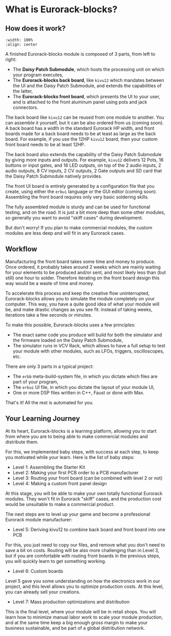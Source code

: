 # What is Eurorack-blocks?

## How does it work?

```{image} what-boards.png
:width: 100%
:align: center
```

A finished Eurorack-blocks module is composed of 3 parts, from left to right:
- The **Daisy Patch Submodule**, which hosts the processing unit on which your program executes,
- The **Eurorack-blocks back board**, like `kivu12` which mandates between the UI and the Daisy Patch Submodule, and extends the capabilities of the latter,
- The **Eurorack-blocks front board**, which presents the UI to your user, and is attached to the front aluminum panel using pots and jack connectors.

The back board like `kivu12` can be reused from one module to another. You can assemble it yourself, but it can be also ordered from us (coming soon). A back board has a width in the standard Eurorack HP width, and front boards made for a back board needs to be at least as large as the back board. For example, if you use the 12HP `kivu12` board, then your custom front board needs to be at least 12HP.

The back board also extends the capability of the Daisy Patch Submodule by giving more inputs and outputs.
For example, `kivu12` delivers 12 Pots, 16 buttons or input gates, and 16 LED outputs, on top of the 2 audio inputs, 2 audio outputs, 8 CV inputs, 2 CV outputs, 2 Gate outputs and SD card that the Daisy Patch Submodule natively provides.

The front UI board is entirely generated by a configuration file that you create, using either the `erbui` language or the GUI editor (coming soon). Assembling the front board requires only very basic soldering skills.

The fully assembled module is sturdy and can be used for functional testing, and on the road.
It is just a bit more deep than some other modules, so generally you want to avoid "skiff cases"
during development.

But don't worry! If you plan to make commercial modules, the custom modules are less deep
and will fit in any Eurorack cases.

 
## Workflow

Manufacturing the front board takes some time and money to produce. Once ordered, it probably takes around 2 weeks which are mainly waiting for your elements to be produced and/or sent, and most likely less than (but still) one hour to solder. Therefore iterating on the front board design this way would be a waste of time and money.

To accelerate this process and keep the creative flow uninterrupted, Eurorack-blocks allows you to simulate the module completely on your computer. This way, you have a quite good idea of what your module will be, and make drastic changes as you see fit: instead of taking weeks, iterations take a few seconds or minutes.

To make this possible, Eurorack-blocks uses a few principles:
- The exact same code you produce will build for both the simulator and the firmware loaded on the Daisy Patch Submodule,
- The simulator runs in VCV Rack, which allows to have a full setup to test your module with other modules, such as LFOs, triggers, oscilloscopes, etc.

There are only 3 parts in a typical project:
- The `erbb` meta-build-system file, in which you dictate which files are part of your program,
- The `erbui` UI file, in which you dictate the layout of your module UI,
- One or more DSP files written in C++, Faust or done with Max.

That's it! All the rest is automated for you.


## Your Learning Journey

At its heart, Eurorack-blocks is a learning platform, allowing you to start from where you are
to being able to make commercial modules and distribute them.

For this, we implemented baby steps, with success at each step, to keep you motivated
while your learn.
Here is the list of baby steps:

- Level 1: Assembling the Starter Kit
- Level 2: Making your first PCB order to a PCB manufacturer
- Level 3: Routing your front board (can be combined with level 2 or not)
- Level 4: Making a custom front panel design

At this stage, you will be able to make your own totally functional Eurorack modules.
They won't fit in Eurorack "skiff" cases, and the production cost would be unsuitable
to make a commercial product.

The next steps are to level up your game and become a professional Eurorack module manufacturer:

- Level 5: Deriving kivu12 to combine back board and front board into one PCB

For this, you just need to copy our files, and remove what you don't need to save a bit
on costs. Routing will be also more challenging than in Level 3, but if you are comfortable
with routing front boards in the previous steps, you will quickly learn to get something working.

- Level 6: Custom boards

Level 5 gave you some understanding on how the electronics work in our project, and this
level allows you to optimize production costs.
At this level, you can already sell your creations.

- Level 7: Mass production optimizations and distribution

This is the final level, where your module will be in retail shops.
You will learn how to minimize manual labor work to scale your module production, and
at the same time keep a big enough gross margin to make your business sustainable,
and be part of a global distribution network.
